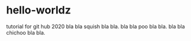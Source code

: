 # hello-worldz
tutorial for git hub 2020
bla bla squish bla bla.  bla bla poo bla bla.  bla bla chichoo bla bla.

